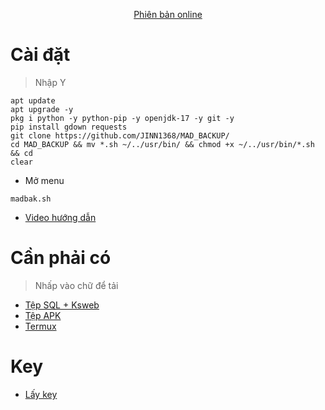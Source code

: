<div align="center">

[Phiên bản online](https://github.com/JINN1368/NgocRongTermux)
  
</div>

# Cài đặt
> Nhập Y
```
apt update
apt upgrade -y
pkg i python -y python-pip -y openjdk-17 -y git -y
pip install gdown requests
git clone https://github.com/JINN1368/MAD_BACKUP/
cd MAD_BACKUP && mv *.sh ~/../usr/bin/ && chmod +x ~/../usr/bin/*.sh && cd
clear
```
- Mở menu
```
madbak.sh
```

- [Video hướng dẫn]()
# Cần phải có
> Nhấp vào chữ để tải
- [Tệp SQL + Ksweb](https://web1s.pro/N24HSrPbeB)
- [Tệp APK](https://github.com/mad7718/bacckup/raw/main/Nro-Offline.apk)
- [Termux](https://github.com/termux/termux-app/releases/tag/v0.118.0)
# Key
- [Lấy key](https://webmotgiay.com/DCk6JAnQp7)
